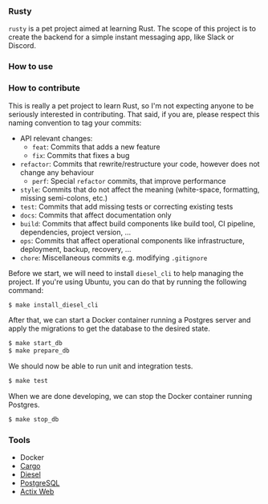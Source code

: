 ### Rusty 

`rusty` is a pet project aimed at learning Rust. The scope of this project is to create the backend for a simple instant messaging app, like Slack or Discord.

### How to use

### How to contribute

This is really a pet project to learn Rust, so I'm not expecting anyone to be seriously interested in contributing. That said, if you are, please respect this naming convention to tag your commits:

* API relevant changes:
    * `feat`: Commits that adds a new feature
    * `fix`: Commits that fixes a bug
* `refactor`: Commits that rewrite/restructure your code, however does not change any behaviour
    * `perf`: Special `refactor` commits, that improve performance
* `style`: Commits that do not affect the meaning (white-space, formatting, missing semi-colons, etc.)
* `test`: Commits that add missing tests or correcting existing tests
* `docs`: Commits that affect documentation only
* `build`: Commits that affect build components like build tool, CI pipeline, dependencies, project version, ...
* `ops`: Commits that affect operational components like infrastructure, deployment, backup, recovery, ...
* `chore`: Miscellaneous commits e.g. modifying `.gitignore`

Before we start, we will need to install `diesel_cli` to help managing the project. If you're using Ubuntu, you can do that by running the following command:

```bash
$ make install_diesel_cli
```

After that, we can start a Docker container running a Postgres server and apply the migrations to get the database to the desired state.

```bash
$ make start_db
$ make prepare_db
```

We should now be able to run unit and integration tests.

```bash
$ make test
```

When we are done developing, we can stop the Docker container running Postgres.

```bash
$ make stop_db
```

### Tools

- Docker
- [Cargo](https://github.com/rust-lang/cargo)
- [Diesel](https://github.com/diesel-rs/diesel)
- [PostgreSQL](https://github.com/postgres/postgres)
- [Actix Web](https://github.com/actix/actix-web)
